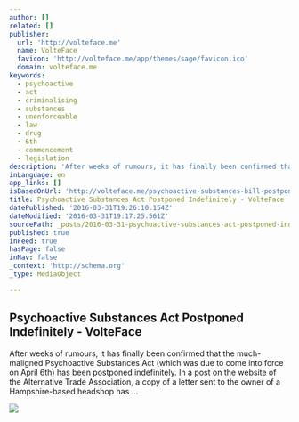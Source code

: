```yaml
---
author: []
related: []
publisher:
  url: 'http://volteface.me'
  name: VolteFace
  favicon: 'http://volteface.me/app/themes/sage/favicon.ico'
  domain: volteface.me
keywords:
  - psychoactive
  - act
  - criminalising
  - substances
  - unenforceable
  - law
  - drug
  - 6th
  - commencement
  - legislation
description: 'After weeks of rumours, it has finally been confirmed that the much-maligned Psychoactive Substances Act (which was due to come into force on April 6th) has been postponed indefinitely. In a post on the website of the Alternative Trade Association, a copy of a letter sent to the owner of a Hampshire-based headshop has ...'
inLanguage: en
app_links: []
isBasedOnUrl: 'http://volteface.me/psychoactive-substances-bill-postponed-indefinitely/'
title: Psychoactive Substances Act Postponed Indefinitely - VolteFace
datePublished: '2016-03-31T19:26:10.154Z'
dateModified: '2016-03-31T19:17:25.561Z'
sourcePath: _posts/2016-03-31-psychoactive-substances-act-postponed-indefinitely-voltefa.md
published: true
inFeed: true
hasPage: false
inNav: false
_context: 'http://schema.org'
_type: MediaObject

---
```

<article style=""><h1>Psychoactive Substances Act Postponed Indefinitely - VolteFace</h1><p>After weeks of rumours, it has finally been confirmed that the much-maligned Psychoactive Substances Act (which was due to come into force on April 6th) has been postponed indefinitely. In a post on the website of the Alternative Trade Association, a copy of a letter sent to the owner of a Hampshire-based headshop has ...</p><img src="http://volteface.me/app/uploads/2016/03/Hampshire.jpg" /></article>